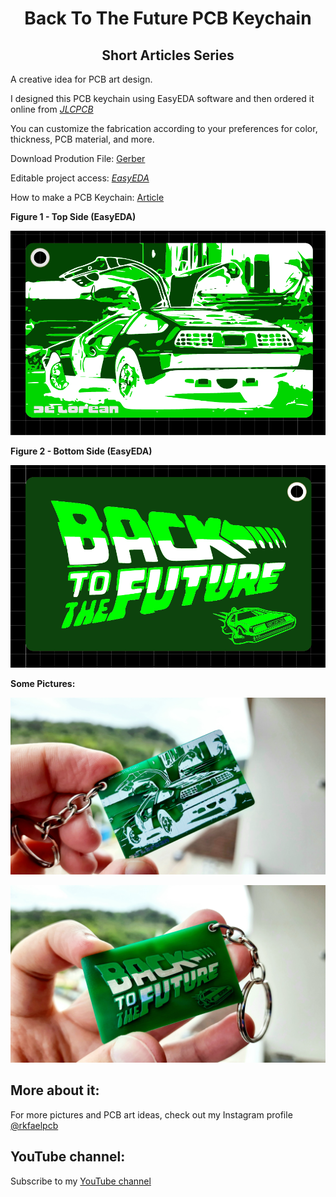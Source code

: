 <h1 align="center"> Back To The Future PCB Keychain </h1>

<h2 align="center"> Short Articles Series </h2>

A creative idea for PCB art design.

I designed this PCB keychain using EasyEDA software and then ordered it online from [*JLCPCB*](https://jlcpcb.com/?from=RMW)

You can customize the fabrication according to your preferences for color, thickness, PCB material, and more.

Download Prodution File: [Gerber](https://github.com/rkfael/PCB-Keychain-Back-To-The-Future/blob/main/Gerber_BACK_TO_THE_FUTURE%20-%20PCB_KEYCHAIN.zip)

Editable project access: [*EasyEDA*](https://easyeda.com/editor#id=e75c4e59d5524df48826913fcb165804)

How to make a PCB Keychain: [Article](https://github.com/rkfael/PCB-Keychain)

**Figure 1 - Top Side (EasyEDA)**

![showcase](https://github.com/rkfael/PCB-Keychain-Back-To-The-Future/blob/main/rootimages/Figure%201%20-%20Top%20Side%20(EasyEDA).png)

**Figure 2 - Bottom Side (EasyEDA)**

![showcase](https://github.com/rkfael/PCB-Keychain-Back-To-The-Future/blob/main/rootimages/Figure%202%20-%20Bottom%20Side%20(EasyEDA).png)

**Some Pictures:**

![showcase](https://github.com/rkfael/PCB-Keychain-Back-To-The-Future/blob/main/rootimages/Figure%203%20-%20Top%20Side.jpg)

![showcase](https://github.com/rkfael/PCB-Keychain-Back-To-The-Future/blob/main/rootimages/Figure%204%20-%20Bottom%20Side.jpg)

## More about it:

For more pictures and PCB art ideas, check out my Instagram profile [@rkfaelpcb](https://instagram.com/rkfaelpcb)

## YouTube channel:

Subscribe to my [YouTube channel](https://www.youtube.com/channel/UCUXV45PUONuPi8HNMYXnK5g)


